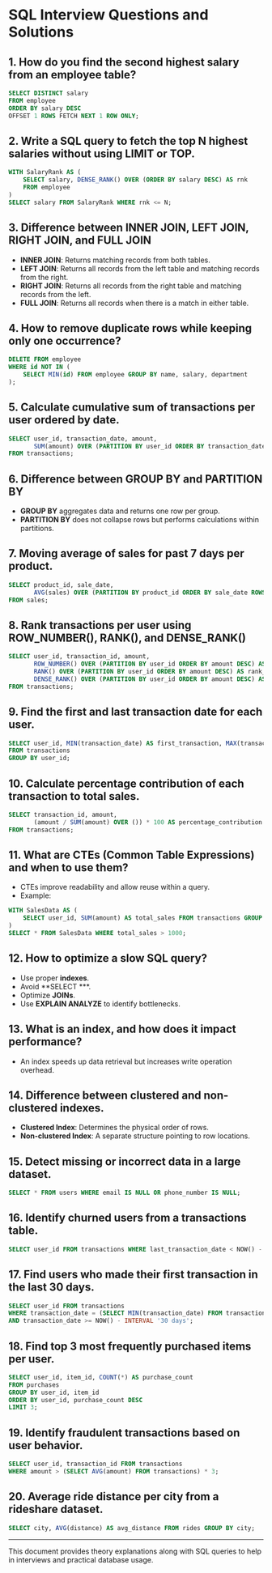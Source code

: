 # SQL Interview Questions and Solutions

## 1. How do you find the second highest salary from an employee table?
```sql
SELECT DISTINCT salary
FROM employee
ORDER BY salary DESC
OFFSET 1 ROWS FETCH NEXT 1 ROW ONLY;
```

## 2. Write a SQL query to fetch the top N highest salaries without using LIMIT or TOP.
```sql
WITH SalaryRank AS (
    SELECT salary, DENSE_RANK() OVER (ORDER BY salary DESC) AS rnk
    FROM employee
)
SELECT salary FROM SalaryRank WHERE rnk <= N;
```

## 3. Difference between INNER JOIN, LEFT JOIN, RIGHT JOIN, and FULL JOIN
- **INNER JOIN**: Returns matching records from both tables.
- **LEFT JOIN**: Returns all records from the left table and matching records from the right.
- **RIGHT JOIN**: Returns all records from the right table and matching records from the left.
- **FULL JOIN**: Returns all records when there is a match in either table.

## 4. How to remove duplicate rows while keeping only one occurrence?
```sql
DELETE FROM employee
WHERE id NOT IN (
    SELECT MIN(id) FROM employee GROUP BY name, salary, department
);
```

## 5. Calculate cumulative sum of transactions per user ordered by date.
```sql
SELECT user_id, transaction_date, amount,
       SUM(amount) OVER (PARTITION BY user_id ORDER BY transaction_date) AS cumulative_sum
FROM transactions;
```

## 6. Difference between GROUP BY and PARTITION BY
- **GROUP BY** aggregates data and returns one row per group.
- **PARTITION BY** does not collapse rows but performs calculations within partitions.

## 7. Moving average of sales for past 7 days per product.
```sql
SELECT product_id, sale_date,
       AVG(sales) OVER (PARTITION BY product_id ORDER BY sale_date ROWS BETWEEN 6 PRECEDING AND CURRENT ROW) AS moving_avg
FROM sales;
```

## 8. Rank transactions per user using ROW_NUMBER(), RANK(), and DENSE_RANK()
```sql
SELECT user_id, transaction_id, amount,
       ROW_NUMBER() OVER (PARTITION BY user_id ORDER BY amount DESC) AS row_num,
       RANK() OVER (PARTITION BY user_id ORDER BY amount DESC) AS rank_num,
       DENSE_RANK() OVER (PARTITION BY user_id ORDER BY amount DESC) AS dense_rank_num
FROM transactions;
```

## 9. Find the first and last transaction date for each user.
```sql
SELECT user_id, MIN(transaction_date) AS first_transaction, MAX(transaction_date) AS last_transaction
FROM transactions
GROUP BY user_id;
```

## 10. Calculate percentage contribution of each transaction to total sales.
```sql
SELECT transaction_id, amount,
       (amount / SUM(amount) OVER ()) * 100 AS percentage_contribution
FROM transactions;
```

## 11. What are CTEs (Common Table Expressions) and when to use them?
- CTEs improve readability and allow reuse within a query.
- Example:
```sql
WITH SalesData AS (
    SELECT user_id, SUM(amount) AS total_sales FROM transactions GROUP BY user_id
)
SELECT * FROM SalesData WHERE total_sales > 1000;
```

## 12. How to optimize a slow SQL query?
- Use proper **indexes**.
- Avoid **SELECT ***.
- Optimize **JOINs**.
- Use **EXPLAIN ANALYZE** to identify bottlenecks.

## 13. What is an index, and how does it impact performance?
- An index speeds up data retrieval but increases write operation overhead.

## 14. Difference between clustered and non-clustered indexes.
- **Clustered Index**: Determines the physical order of rows.
- **Non-clustered Index**: A separate structure pointing to row locations.

## 15. Detect missing or incorrect data in a large dataset.
```sql
SELECT * FROM users WHERE email IS NULL OR phone_number IS NULL;
```

## 16. Identify churned users from a transactions table.
```sql
SELECT user_id FROM transactions WHERE last_transaction_date < NOW() - INTERVAL '30 days';
```

## 17. Find users who made their first transaction in the last 30 days.
```sql
SELECT user_id FROM transactions
WHERE transaction_date = (SELECT MIN(transaction_date) FROM transactions)
AND transaction_date >= NOW() - INTERVAL '30 days';
```

## 18. Find top 3 most frequently purchased items per user.
```sql
SELECT user_id, item_id, COUNT(*) AS purchase_count
FROM purchases
GROUP BY user_id, item_id
ORDER BY user_id, purchase_count DESC
LIMIT 3;
```

## 19. Identify fraudulent transactions based on user behavior.
```sql
SELECT user_id, transaction_id FROM transactions
WHERE amount > (SELECT AVG(amount) FROM transactions) * 3;
```

## 20. Average ride distance per city from a rideshare dataset.

```sql
SELECT city, AVG(distance) AS avg_distance FROM rides GROUP BY city;
```

---

This document provides theory explanations along with SQL queries to help in interviews and practical database usage.

